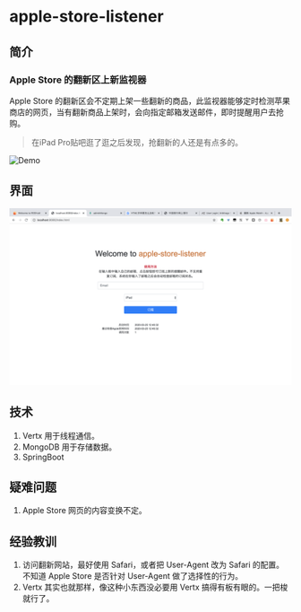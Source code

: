 # apple-store-listener

## 简介

### Apple Store 的翻新区上新监视器

Apple Store 的翻新区会不定期上架一些翻新的商品，此监视器能够定时检测苹果商店的网页，当有翻新商品上架时，会向指定邮箱发送邮件，即时提醒用户去抢购。

> 在iPad Pro贴吧逛了逛之后发现，抢翻新的人还是有点多的。

![Demo]()

## 界面

![](https://raw.githubusercontent.com/Kherrisan/apple-store-listener/master/page.png)

## 技术

1. Vertx 用于线程通信。
2. MongoDB 用于存储数据。
3. SpringBoot 

## 疑难问题

1. Apple Store 网页的内容变换不定。

## 经验教训

1. 访问翻新网站，最好使用 Safari，或者把 User-Agent 改为 Safari 的配置。不知道 Apple Store 是否针对 User-Agent 做了选择性的行为。
2. Vertx 其实也就那样，像这种小东西没必要用 Vertx 搞得有板有眼的。一把梭就行了。